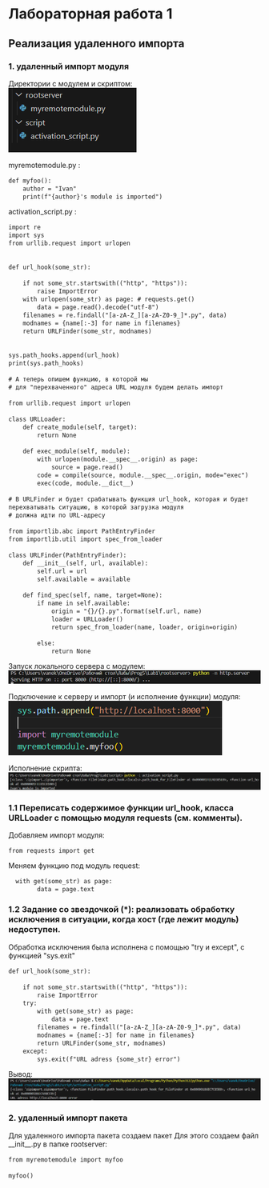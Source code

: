 # Лабораторная работа 1
## Реализация удаленного импорта
### 1. удаленный импорт модуля
Директории с модулем и скриптом:\
![alt text](image.png)

myremotemodule.py :
```
def myfoo():
    author = "Ivan"
    print(f"{author}'s module is imported")
```

activation_script.py :
```
import re
import sys
from urllib.request import urlopen


def url_hook(some_str):
      
    if not some_str.startswith(("http", "https")):
        raise ImportError
    with urlopen(some_str) as page: # requests.get()
        data = page.read().decode("utf-8")
    filenames = re.findall("[a-zA-Z_][a-zA-Z0-9_]*.py", data)
    modnames = {name[:-3] for name in filenames}
    return URLFinder(some_str, modnames)


sys.path_hooks.append(url_hook)
print(sys.path_hooks)

# А теперь опишем функцию, в которой мы 
# для "перехваченного" адреса URL модуля будем делать импорт

from urllib.request import urlopen

class URLLoader:
    def create_module(self, target):
        return None
    
    def exec_module(self, module):
        with urlopen(module.__spec__.origin) as page:
            source = page.read()
        code = compile(source, module.__spec__.origin, mode="exec")
        exec(code, module.__dict__)

# В URLFinder и будет срабатывать функция url_hook, которая и будет перехватывать ситуацию, в которой загрузка модуля 
# должна идти по URL-адресу

from importlib.abc import PathEntryFinder
from importlib.util import spec_from_loader

class URLFinder(PathEntryFinder):
    def __init__(self, url, available):
        self.url = url
        self.available = available
        
    def find_spec(self, name, target=None):
        if name in self.available:
            origin = "{}/{}.py".format(self.url, name)
            loader = URLLoader()
            return spec_from_loader(name, loader, origin=origin)
        
        else:
            return None
```

Запуск локального сервера с модулем:\
![alt text](image-1.png)

Подключение к серверу и импорт (и исполнение функции) модуля:\
![alt text](image-2.png)

Исполнение скрипта:\
![alt text](image-4.png)

### 1.1 Переписать содержимое функции url_hook, класса URLLoader с помощью модуля requests (см. комменты).

Добавляем импорт модуля:
```
from requests import get
```

Меняем функцию под модуль request:
```
  with get(some_str) as page:
        data = page.text
```
### 1.2 Задание со звездочкой (*): реализовать обработку исключения в ситуации, когда хост (где лежит модуль) недоступен.

Обработка исключения была исполнена с помощью "try и except", с функцией "sys.exit"
```
def url_hook(some_str):
      
    if not some_str.startswith(("http", "https")):
        raise ImportError
    try:
        with get(some_str) as page:
            data = page.text
        filenames = re.findall("[a-zA-Z_][a-zA-Z0-9_]*.py", data)
        modnames = {name[:-3] for name in filenames}
        return URLFinder(some_str, modnames)
    except:
        sys.exit(f"URL adress {some_str} error")
```
Вывод: ![alt text](image-3.png)

### 2. удаленный импорт пакета

Для удаленного импорта пакета создаем пакет
Для этого создаем файл \_\_init__.py в папке rootserver:
```
from myremotemodule import myfoo

myfoo()
```

    